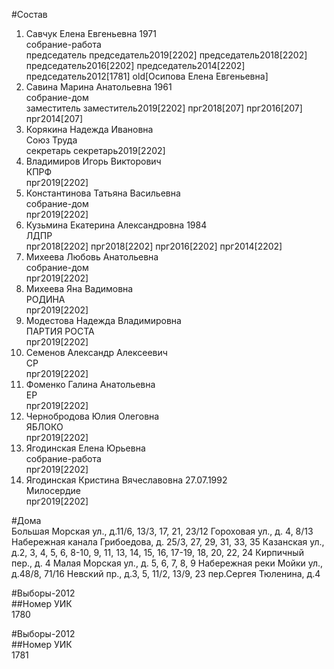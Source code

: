 #Состав  
1. Савчук Елена Евгеньевна 1971  
    собрание-работа  
    председатель председатель2019[2202] председатель2018[2202] председатель2016[2202] председатель2014[2202] председатель2012[1781] old[Осипова Елена Евгеньевна]  
2. Савина Марина Анатольевна 1961  
    собрание-дом  
    заместитель заместитель2019[2202] прг2018[207] прг2016[207] прг2014[207]  
3. Корякина Надежда Ивановна  
    Союз Труда  
    секретарь секретарь2019[2202]  
4. Владимиров Игорь Викторович  
    КПРФ  
    прг2019[2202]  
5. Константинова Татьяна Васильевна  
    собрание-дом  
    прг2019[2202]  
6. Кузьмина Екатерина Александровна 1984  
    ЛДПР  
    прг2018[2202] прг2018[2202] прг2016[2202] прг2014[2202]  
7. Михеева Любовь Анатольевна  
    собрание-дом  
    прг2019[2202]  
8. Михеева Яна Вадимовна  
    РОДИНА  
    прг2019[2202]  
9. Модестова Надежда Владимировна  
    ПАРТИЯ РОСТА  
    прг2019[2202]  
10. Семенов Александр Алексеевич  
    СР  
    прг2019[2202]  
11. Фоменко Галина Анатольевна  
    ЕР  
    прг2019[2202]  
12. Чернобродова Юлия Олеговна  
    ЯБЛОКО  
    прг2019[2202]  
13. Ягодинская Елена Юрьевна  
    собрание-работа  
    прг2019[2202]  
14. Ягодинская Кристина Вячеславовна 27.07.1992  
    Милосердие  
    прг2019[2202]  
  
#Дома  
Большая Морская ул., д.11/6, 13/3, 17, 21, 23/12 Гороховая ул., д. 4, 8/13 Набережная канала Грибоедова, д. 25/3, 27, 29, 31, 33, 35 Казанская ул., д.2, 3, 4, 5, 6, 8-10, 9, 11, 13, 14, 15, 16, 17-19, 18, 20, 22, 24 Кирпичный пер., д. 4 Малая Морская ул., д. 5, 6, 7, 8, 9 Набережная реки Мойки ул., д.48/8, 71/16 Невский пр., д.3, 5, 11/2, 13/9, 23 пер.Сергея Тюленина, д.4  
  
#Выборы-2012  
##Номер УИК  
1780  
  
#Выборы-2012  
##Номер УИК  
1781  
